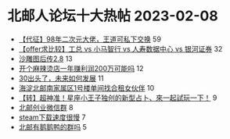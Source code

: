 # 北邮人论坛十大热帖 2023-02-08

- [【代征】98年二次元大佬，王道可私下交换](https://bbs.byr.cn/article/Friends/2035889) 59
- [【offer求比较】工总 vs 小马智行 vs 人寿数据中心 vs 银河证券](https://bbs.byr.cn/article/Job/2184068) 32
- [沙雕图后传2.8](https://bbs.byr.cn/article/Picture/3336610) 13
- [开个麻辣烫店一年赚利润200万可能吗](https://bbs.byr.cn/article/Talking/6379035) 12
- [30出头了，未来如何发展](https://bbs.byr.cn/article/WorkLife/1193743) 11
- [海淀北邮南家属区1号楼单间找合租女伙伴](https://bbs.byr.cn/article/Home/134864) 10
- [【转】超神准！星座小王子独创的新型占卜、來一起試玩一下！](https://bbs.byr.cn/article/Constellations/326533) 9
- [北邮创业微信群](https://bbs.byr.cn/article/Entrepreneurship/24069) 8
- [steam下载速度很慢](https://bbs.byr.cn/article/BUPTNet/108088) 7
- [北邮有鹅鹅鸭的群吗](https://bbs.byr.cn/article/PCGame/133271) 5


